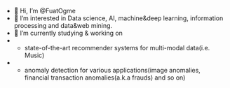- 👋 Hi, I’m @FuatOgme 
- 👀 I’m interested in Data science,  AI, machine&deep learning, information processing and data&web mining.
- 🌱 I’m currently studying & working on
- * state-of-the-art recommender systems for multi-modal data(i.e. Music) 
- * anomaly detection for various applications(image anomalies, financial transaction anomalies(a.k.a frauds) and so on)

<!---
FuatOgme/FuatOgme is a ✨ special ✨ repository because its `README.md` (this file) appears on your GitHub profile.
You can click the Preview link to take a look at your changes.
--->
